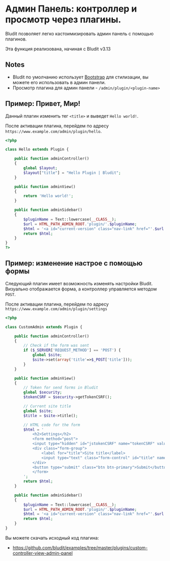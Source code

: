 # Админ Панель: контроллер и просмотр через плагины.
<!-- position: 3 -->

Bludit позволяет легко кастоимизировать админ панель с помощью плагинов.

<div class="note">
Эта функция реализована, начиная с Bludit v3.13
</div>

## Notes
- Bludit по умолчанию использует [Bootstrap](https://getbootstrap.com/) для стилизации, вы можете его использовать в админ панели.
- Просмотр плагина для админ панели - `/admin/plugin/<plugin-name>`

## Пример: Привет, Мир!
Данный плагин изменить тег `<title>` и выведет `Hello world!`.

После активации плагина, перейдем по адресу `https://www.example.com/admin/plugin/hello`.

```php
<?php

class Hello extends Plugin {

	public function adminController()
	{
		global $layout;
		$layout["title"] = "Hello Plugin | Bludit";
	}

	public function adminView()
	{
		return 'Hello world!';
	}

	public function adminSidebar()
	{
		$pluginName = Text::lowercase(__CLASS__);
		$url = HTML_PATH_ADMIN_ROOT.'plugin/'.$pluginName;
		$html = '<a id="current-version" class="nav-link" href="'.$url.'">Hello world</a>';
		return $html;
	}
}
?>
```

## Пример: изменение настрое с помощью формы
Следующий плагин имеет возможность изменять настройки Bludit. Визуально отображается форма, а контроллер управляется методом `POST`.

После активации плагина, перейдем по адресу `https://www.example.com/admin/plugin/settings`

```php
<?php

class CustomAdmin extends Plugin {

	public function adminController()
	{
		// Check if the form was sent
		if ($_SERVER['REQUEST_METHOD'] == 'POST') {
			global $site;
			$site->set(array('title'=>$_POST['title']));
		}
	}

	public function adminView()
	{
		// Token for send forms in Bludit
		global $security;
		$tokenCSRF = $security->getTokenCSRF();

		// Current site title
		global $site;
		$title = $site->title();

		// HTML code for the form
		$html = '
			<h2>Settings</h2>
			<form method="post">
			<input type="hidden" id="jstokenCSRF" name="tokenCSRF" value="'.$tokenCSRF.'">
			<div class="form-group">
				<label for="title">Site title</label>
				<input type="text" class="form-control" id="title" name="title" value="'.$title.'">
			</div>
			<button type="submit" class="btn btn-primary">Submit</button>
			</form>
		';
		return $html;
	}

	public function adminSidebar()
	{
		$pluginName = Text::lowercase(__CLASS__);
		$url = HTML_PATH_ADMIN_ROOT.'plugin/'.$pluginName;
		$html = '<a id="current-version" class="nav-link" href="'.$url.'">Custom Admin Form</a>';
		return $html;
	}
}
```

Вы можете скачать исходный код плагина:
- https://github.com/bludit/examples/tree/master/plugins/custom-controller-view-admin-panel